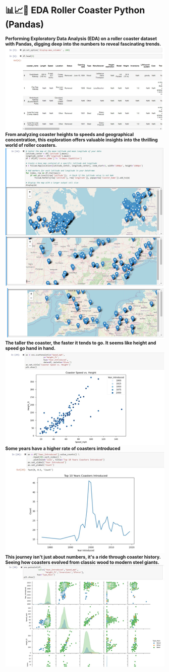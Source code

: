  # :bar_chart::chart_with_upwards_trend::roller_coaster: EDA Roller Coaster Python (Pandas)
**Performing Exploratory Data Analysis (EDA) on a roller coaster dataset with Pandas,  digging deep into the numbers to reveal fascinating trends.**
![image](https://github.com/FedeMaguire/EDA-Roller-Coaster-Python/blob/main/screenshots/Screenshot%204.jpg?raw=true)
**From analyzing coaster heights to speeds and geographical concentration, this exploration offers valuable insights into the thrilling world of roller coasters.**
![image](https://github.com/FedeMaguire/EDA-Roller-Coaster-Python/blob/main/screenshots/Screenshot%201.jpg?raw=true)
![image](https://github.com/FedeMaguire/EDA-Roller-Coaster-Python/blob/main/screenshots/Screenshot%202.jpg?raw=true)
![image](https://github.com/FedeMaguire/EDA-Roller-Coaster-Python/blob/main/screenshots/Screenshot%203.jpg?raw=true)
**The taller the coaster, the faster it tends to go. It seems like height and speed go hand in hand.**
![image](https://github.com/FedeMaguire/EDA-Roller-Coaster-Python/blob/main/screenshots/Screenshot%206.jpg?raw=true)
**Some years have a higher rate of coasters introduced**
![image](https://github.com/FedeMaguire/EDA-Roller-Coaster-Python/blob/main/screenshots/Screenshot%205.jpg?raw=true)
**This journey isn't just about numbers, it's a ride through coaster history. Seeing how coasters evolved from classic wood to modern steel giants.**
![image](https://github.com/FedeMaguire/EDA-Roller-Coaster-Python/blob/main/screenshots/Screenshot%207jpg.jpg?raw=true)
